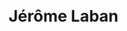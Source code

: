 ---
avatar: /images/people/jeromelaban.jpg
avatar_small: /images/people/jeromelaban_small.jpg
bio: Jerome Laban has been programming since 1998, mainly involved in .NET and C#
  development as teacher, trainer, consultant in France. He is the CTO of Uno Platform,
  a framework trying to improve the development cycle of cross-platform apps using
  Windows, iOS, Android, and WebAssembly using Mono and Xamarin.
gplus: null
homepage: https://platform.uno
instagram: null
linkedin: null
title: Jérôme Laban
twitter: https://twitter.com/jlabanjlaban
type: guest
username: jeromelaban
youtube: null
---